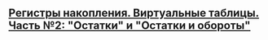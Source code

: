 ## [Регистры накопления. Виртуальные таблицы. Часть №2: "Остатки" и "Остатки и обороты"](https://infostart.ru/public/1064528/)
